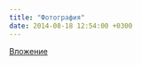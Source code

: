 ```yaml
---
title: "Фотография"
date: 2014-08-18 12:54:00 +0300
---
```



[Вложение](https://vk.com/photo41076938_337913197)

